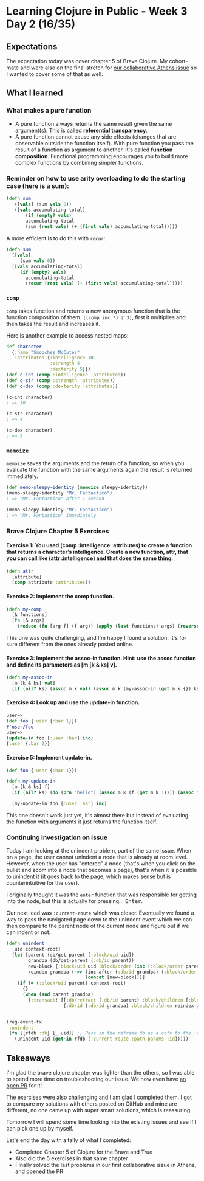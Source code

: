 # Learning Clojure in Public - Week 3 Day 2 (16/35)

## Expectations

The expectation today was cover chapter 5 of Brave Clojure. My cohort-mate and were also on the final stretch for [our collaborative Athens issue](https://github.com/athensresearch/athens/issues/209) so I wanted to cover some of that as well.

## What I learned

### What makes a pure function

-   A pure function always returns the same result given the same argument(s). This is called **referential transparency**.
-   A pure function cannot cause any side effects (changes that are observable outside the function itself).
    With pure function you pass the result of a function as argument to another. It's called **function composition**. Functional programming encourages you to build more complex functions by combining simpler functions.

### Reminder on how to use arity overloading to do the starting case (here is a sum):

```clojure
(defn sum
   ([vals] (sum vals 0))
   ([vals accumulating-total]
       (if (empty? vals)
       accumulating-total
       (sum (rest vals) (+ (first vals) accumulating-total)))))
```

A more efficient is to do this with `recur`:

```clojure
(defn sum
  ([vals]
     (sum vals 0))
  ([vals accumulating-total]
     (if (empty? vals)
       accumulating-total
       (recur (rest vals) (+ (first vals) accumulating-total)))))
```

### `comp`

`comp` takes function and returns a new anonymous function that is the function composition of them. `((comp inc *) 2 3)`, first it multiplies and then takes the result and increases it.

Here is another example to access nested maps:

```clojure
def character
  {:name "Smooches McCutes"
   :attributes {:intelligence 10
                :strength 4
                :dexterity 5}})
(def c-int (comp :intelligence :attributes))
(def c-str (comp :strength :attributes))
(def c-dex (comp :dexterity :attributes))

(c-int character)
; => 10

(c-str character)
; => 4

(c-dex character)
; => 5
```

### `memoize`

`memoize` saves the arguments and the return of a function, so when you evaluate the function with the same arguments again the result is returned immediately.

```clojure
(def memo-sleepy-identity (memoize sleepy-identity))
(memo-sleepy-identity "Mr. Fantastico")
; => "Mr. Fantastico" after 1 second

(memo-sleepy-identity "Mr. Fantastico")
; => "Mr. Fantastico" immediately
```

### Brave Clojure Chapter 5 Exercises

#### Exercise 1: You used (comp :intelligence :attributes) to create a function that returns a character’s intelligence. Create a new function, attr, that you can call like (attr :intelligence) and that does the same thing.

```clojure
(defn attr
  [attribute]
  (comp attribute :attributes))
```

#### Exercise 2: Implement the comp function.

```clojure
(defn my-comp
  [& functions]
  (fn [& args]
    (reduce (fn [arg f] (f arg)) (apply (last functions) args) (reverse functions))))
```

This one was quite challenging, and I'm happy I found a solution. It's for sure different from the ones already posted online.

#### Exercise 3: Implement the assoc-in function. Hint: use the assoc function and define its parameters as [m [k & ks] v].

```clojure
(defn my-assoc-in
  [m [k & ks] val]
  (if (nil? ks) (assoc m k val) (assoc m k (my-assoc-in (get m k {}) ks val))))
```

#### Exercise 4: Look up and use the update-in function.

```clojure
user=>
(def foo {:user {:bar 1}})
#'user/foo
user=>
(update-in foo [:user :bar] inc)
{:user {:bar 2}}
```

#### Exercise 5: Implement update-in.

```clojure
(def foo {:user {:bar 1}})

(defn my-update-in
  [m [k & ks] f]
  (if (nil? ks) (do (prn "hello") (assoc m k (f (get m k 1)))) (assoc m k (my-assoc-in (get m k {}) ks f))))

  (my-update-in foo [:user :bar] inc)
```

This one doesn't work just yet, it's almost there but instead of evaluating the function with arguments it just returns the function itself.

### Continuing investigation on issue

Today I am looking at the unindent problem, part of the same issue. When on a page, the user cannot unindent a node that is already at room level. However, when the user has "entered" a node (that's when you click on the bullet and zoom into a node that becomes a page), that's when it is possible to unindent it (it goes back to the page, which makes sense but is counterintuitive for the user).

I originally thought it was the `enter` function that was responsible for getting into the node, but this is actually for pressing... <kbd>Enter</kbd>.

Our next lead was `:current-route` which was closer. Eventually we found a way to pass the navigated page down to the unindent event which we can then compare to the parent node of the current node and figure out if we can indent or not.

```clojure
(defn unindent
  [uid context-root]
  (let [parent (db/get-parent [:block/uid uid])
        grandpa (db/get-parent (:db/id parent))
        new-block {:block/uid uid :block/order (inc (:block/order parent))}
        reindex-grandpa (->> (inc-after (:db/id grandpa) (:block/order parent))
                             (concat [new-block]))]
    (if (= (:block/uid parent) context-root)
      {}
      (when (and parent grandpa)
        {:transact! [[:db/retract (:db/id parent) :block/children [:block/uid uid]]
                     {:db/id (:db/id grandpa) :block/children reindex-grandpa}]}))))


(reg-event-fx
 :unindent
 (fn [{rfdb :db} [_ uid]] ;; Pass in the reframe db as a cofx to the :unindent event handler
   (unindent uid (get-in rfdb [:current-route :path-params :id]))))
```

## Takeaways

I'm glad the brave clojure chapter was lighter than the others, so I was able to spend more time on troubleshooting our issue. We now even have [an open PR](https://github.com/athensresearch/athens/pull/228) for it!

The exercises were also challenging and I am glad I completed them. I got to compare my solutions with others posted on GitHub and mine are different, no one came up with super smart solutions, which is reassuring.

Tomorrow I will spend some time looking into the existing issues and see if I can pick one up by myself.

Let's end the day with a tally of what I completed:

-   Completed Chapter 5 of Clojure for the Brave and True
-   Also did the 5 exercises in that same chapter
-   FInally solved the last problems in our first collaborative issue in Athens, and opened the PR
